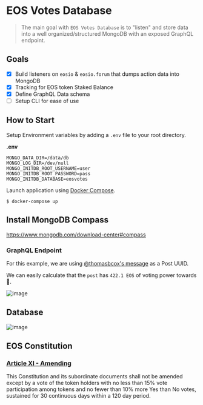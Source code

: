 # EOS Votes Database

> The main goal with `EOS Votes Database` is to "listen" and store data into a well organized/structured MongoDB with an exposed GraphQL endpoint.

## Goals

- [x] Build listeners on `eosio` & `eosio.forum` that dumps action data into MongoDB
- [x] Tracking for EOS token Staked Balance
- [x] Define GraphQL Data schema
- [ ] Setup CLI for ease of use

## How to Start

Setup Environment variables by adding a `.env` file to your root directory.

**.env**

```
MONGO_DATA_DIR=/data/db
MONGO_LOG_DIR=/dev/null
MONGO_INITDB_ROOT_USERNAME=user
MONGO_INITDB_ROOT_PASSWORD=pass
MONGO_INITDB_DATABASE=eosvotes
```

Launch application using [Docker Compose](https://docs.docker.com/compose/).

```
$ docker-compose up
```

## Install MongoDB Compass

https://www.mongodb.com/download-center#compass

### GraphQL Endpoint

For this example, we are using [@thomasbcox's message](https://eos-forum.novusphere.io/#/e/novusphere/cb3b0f024a55efffcfbf0a8af4057f015e975c1fd662344d3984d22c93c778af) as a Post UUID.

We can easily calculate that the `post` has `422.1 EOS` of voting power towards 💪.

![image](https://user-images.githubusercontent.com/550895/42975044-28871236-8b88-11e8-9b99-19fbf978ed45.png)

## Database

![image](https://user-images.githubusercontent.com/550895/42975163-c9ac4a00-8b88-11e8-96b3-7c97d7909fd0.png)

## EOS Constitution

### [Article XI - Amending](https://github.com/EOS-Mainnet/governance/blob/master/eosio.system/eosio.system-clause-constitution-rc.md#article-xi---amending)

This Constitution and its subordinate documents shall not be amended except by a vote of the token holders with no less than 15% vote participation among tokens and no fewer than 10% more Yes than No votes, sustained for 30 continuous days within a 120 day period.
